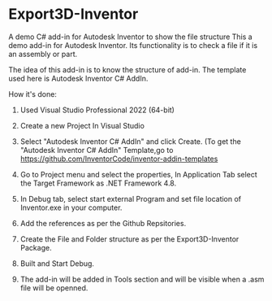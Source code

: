 # Export3D-Inventor
A demo C# add-in for Autodesk Inventor to show the file structure 
This a demo add-in for Autodesk Inventor. Its functionality is to check a file if it is an assembly or part.

The idea of this add-in is to know the structure of add-in. The template used here is Autodesk Inventor C# AddIn.

How it's done:

1) Used Visual Studio Professional 2022 (64-bit)

2) Create a new Project In Visual Studio 

3) Select "Autodesk Inventor C# AddIn" and click Create. (To get the "Autodesk Inventor C# AddIn" Template,go to https://github.com/InventorCode/inventor-addin-templates

4) Go to Project menu and select the properties, In Application Tab select the Target Framework as .NET Framework 4.8.

5) In Debug tab, select start external Program and set file location of Inventor.exe in your computer.

6) Add the references as per the Github Repsitories.

7) Create the File and Folder structure as per the Export3D-Inventor Package.

8) Built and Start Debug.

9) The add-in will be added in Tools section and will be visible when a .asm file will be openned.
